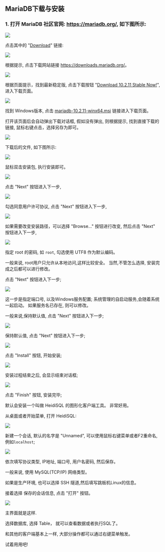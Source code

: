 
## MariaDB下载与安装



### 1. 打开 MariaDB 社区官网: <https://mariadb.org/>, 如下图所示:

![](02_01_mariadb_org.png)

点击其中的 "[Download](https://mariadb.org/download/)" 链接:

![](02_02_mariadb_downpage1.png)

根据提示, 点击下载网站链接 <https://downloads.mariadb.org/>。

![](02_03_download_mariadb.png)

根据页面提示，找到最新稳定版, 点击下载按钮 "[Download 10.2.11 Stable Now!](https://downloads.mariadb.org/mariadb/10.2.11/)", 进入下载页面。


![](02_04_mariadb_download.png)


找到 Windows版本, 点击 [mariadb-10.2.11-winx64.msi]() 链接进入下载页面。


打开该页面后会自动弹出下载对话框, 假如没有弹出, 则根据提示, 找到直接下载的链接, 鼠标右键点击，选择另存为即可。

![](02_05_mariadb_manual_down.png)


下载后的文件, 如下图所示:

![](02_06_mariadb_package.png)

鼠标双击安装包, 执行安装即可。


![](02_07_maria_install_01.png)

点击 "Next" 按钮进入下一步,


![](02_08_maria_install_02.png)

勾选同意用户许可协议, 点击 "Next" 按钮进入下一步,

![](02_09_maria_install_03.png)

如果需要改变安装路径，可以选择 "Browse..." 按钮进行改变, 然后点击 "Next" 按钮进入下一步,


![](02_10_maria_root_pass.png)

指定 root 的密码, 如 `root`, 勾选使用 UTF8 作为默认编码。

一般来说, root用户只允许从本地访问,这样比较安全。 当然,不管怎么选择, 安装完成之后都可以进行修改。

点击 "Next" 按钮进入下一步;

![](02_11_maria_service.png)

这一步是指定端口号, 以及Windows服务配置; 系统管理的自启动服务,会随着系统一起启动。 如果服务名已存在, 则可以修改。

一般来说,保持默认值, 点击 "Next" 按钮进入下一步;

![](02_12_maria_next.png)

保持默认值, 点击 "Next" 按钮进入下一步;

![](02_13_maria_pre_install.png)


点击 "Install" 按钮, 开始安装;

![](02_14_maria_install_progress.png)

安装过程结束之后, 会显示结束对话框;

![](02_15_maria_install_finish.png)

点击 "Finish" 按钮, 安装完毕;


默认会安装一个叫做 HeidiSQL 的图形化客户端工具。 非常好用。

从桌面或者开始菜单, 打开 HeidiSQL:

![](02_16_heidiSQL-1.png)

新建一个会话, 默认的名字是 "Unnamed", 可以使用鼠标右键菜单或者F2重命名, 例如`localhost`;


![](02_17_heidisql_create.png)

依次填写协议类型, IP地址, 端口号, 用户名密码, 然后保存。

一般来说, 使用 MySQL(TCP/IP) 网络类型。 

如果是生产环境, 也可以选择 SSH 隧道,然后填写跳板机Linux的信息。

接着选择 保存的会话信息, 点击 "打开" 按钮。

![](02_18_heidi_main.png)

主界面就是这样.

选择数据库, 选择 Table， 就可以查看数据或者执行SQL了。

和其他的客户端基本上一样, 大部分操作都可以通过右键菜单触发。

试着用用吧!



